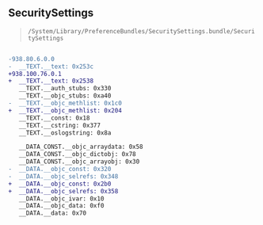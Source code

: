 ## SecuritySettings

> `/System/Library/PreferenceBundles/SecuritySettings.bundle/SecuritySettings`

```diff

-938.80.6.0.0
-  __TEXT.__text: 0x253c
+938.100.76.0.1
+  __TEXT.__text: 0x2538
   __TEXT.__auth_stubs: 0x330
   __TEXT.__objc_stubs: 0xa40
-  __TEXT.__objc_methlist: 0x1c0
+  __TEXT.__objc_methlist: 0x204
   __TEXT.__const: 0x18
   __TEXT.__cstring: 0x377
   __TEXT.__oslogstring: 0x8a

   __DATA_CONST.__objc_arraydata: 0x58
   __DATA_CONST.__objc_dictobj: 0x78
   __DATA_CONST.__objc_arrayobj: 0x30
-  __DATA.__objc_const: 0x320
-  __DATA.__objc_selrefs: 0x348
+  __DATA.__objc_const: 0x2b0
+  __DATA.__objc_selrefs: 0x358
   __DATA.__objc_ivar: 0x10
   __DATA.__objc_data: 0xf0
   __DATA.__data: 0x70

```
